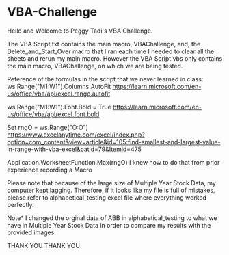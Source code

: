 # VBA-Challenge

Hello and Welcome to Peggy Tadi's VBA Challenge.

The VBA Script.txt contains the main macro, VBAChallenge, and, the Delete_and_Start_Over macro that I ran each time I needed to clear  all the sheets and rerun my main macro. However the VBA Script.vbs only contains the main macro, VBAChallenge, on which we are being tested.

Reference of the formulas in the script that we never learned in class:
ws.Range("M1:W1").Columns.AutoFit https://learn.microsoft.com/en-us/office/vba/api/excel.range.autofit

ws.Range("M1:W1").Font.Bold = True https://learn.microsoft.com/en-us/office/vba/api/excel.font.bold

 Set rngO = ws.Range("O:O") https://www.excelanytime.com/excel/index.php?option=com_content&view=article&id=105:find-smallest-and-largest-value-in-range-with-vba-excel&catid=79&Itemid=475
 
 Application.WorksheetFunction.Max(rngO) I knew how to do that from prior experience recording a Macro

Please note that because of the large size of Multiple Year Stock Data, my computer kept lagging. Therefore, if it looks like my file is full of mistakes, please refer to alphabetical_testing excel file where everything worked perfectly.

Note* I changed the orginal data of ABB in alphabetical_testing to what we have in Multiple Year Stock Data in order to compare my results with the provided images.

THANK YOU THANK YOU
